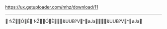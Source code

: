 https://ux.getuploader.com/mhz/download/11
_____________________________________________
 f‹ŽÓÊ f‹ŽÓÊ&UUB?V^øJa&UUB?V^øJa
